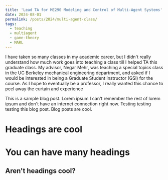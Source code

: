 ```yaml
---
title: 'Lead TA for ME290 Modeling and Control of Multi-Agent Systems'
date: 2024-08-01
permalink: /posts/2024/multi-agent-class/
tags:
  - teaching
  - multiagent
  - game-theory
  - MARL
---
```


I have taken so many classes in my academic career, but I didn't really understand how much work goes into teaching a class till I helped TA this graduate class. My advisor, Negar Mehr, was teaching a special topics class in the UC Berkeley mechanical engineering department, and asked if I would be interested in being a Graduate Student Instructor (GSI) for the course. As I hope to eventually be a professor, I really wanted this chance to peel away the curtain and experience 

This is a sample blog post. Lorem ipsum I can't remember the rest of lorem ipsum and don't have an internet connection right now. Testing testing testing this blog post. Blog posts are cool.

Headings are cool
======

You can have many headings
======

Aren't headings cool?
------